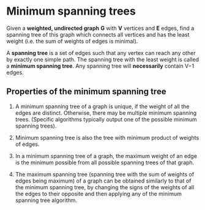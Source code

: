# Minimum spanning trees
Given a **weighted, undirected graph** **G** with **V** vertices and **E** edges, find a spanning tree of this graph which connects all vertices and has the least weight (i.e. the sum of weights of edges is minimal). 

A **spanning tree** is a set of edges such that any vertex can reach any other by exactly one simple path. The spanning tree with the least weight is called a **minimum spanning tree**. Any spanning tree will **necessarily** contain V−1 edges.

## Properties of the minimum spanning tree
1. A minimum spanning tree of a graph is unique, if the weight of all the edges are distinct. Otherwise, there may be multiple minimum spanning trees. (Specific algorithms typically output one of the possible minimum spanning trees).

2. Minimum spanning tree is also the tree with minimum product of weights of edges.

3. In a minimum spanning tree of a graph, the maximum weight of an edge is the minimum possible from all possible spanning trees of that graph.

4. The maximum spanning tree (spanning tree with the sum of weights of edges being maximum) of a graph can be obtained similarly to that of the minimum spanning tree, by changing the signs of the weights of all the edges to their opposite and then applying any of the minimum spanning tree algorithm.